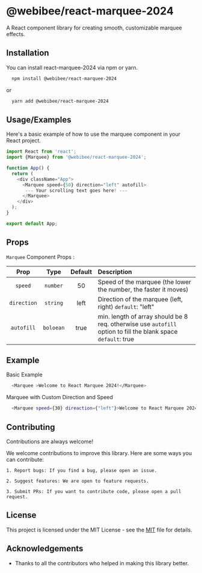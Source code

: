 
# @webibee/react-marquee-2024

A React component library for creating smooth, customizable marquee effects.


## Installation

You can install react-marquee-2024 via npm or yarn.

```bash
  npm install @webibee/react-marquee-2024
```

or

```bash
  yarn add @webibee/react-marquee-2024
```
## Usage/Examples

Here's a basic example of how to use the marquee component in your React project.

```javascript
import React from 'react';
import {Marquee} from '@webibee/react-marquee-2024';

function App() {
  return (
    <div className="App">
      <Marquee speed={50} direction="left" autofill>
       --- Your scrolling text goes here! ---
      </Marquee>
    </div>
  );
}

export default App;
```


## Props

`Marquee` Component Props : 


| Prop | Type   | Default    | Description    |
| :---:   | :---: | :---: | :--- |
| `speed` | `number`   | 50   |  Speed of the marquee (the lower the number, the faster it moves)   |
| `direction` | `string`   | left   |  Direction of the marquee (left, right) `default`: "left"  |
| `autofill` | `boloean`   | true   |  min. length of array should be 8 req. otherwise use `autofill` option to fill the blank space `default`: true  |
## Example

Basic Example

```bash
  <Marquee >Welcome to React Marquee 2024!</Marquee>
```

Marquee with Custom Direction and Speed

```bash
  <Marquee speed={30} direaction={"left"}>Welcome to React Marquee 2024!...</Marquee>
```
## Contributing

Contributions are always welcome!

We welcome contributions to improve this library. Here are some ways you can contribute:

    1. Report bugs: If you find a bug, please open an issue.

    2. Suggest features: We are open to feature requests.

    3. Submit PRs: If you want to contribute code, please open a pull request.
## License

This project is licensed under the MIT License - see the [MIT](https://choosealicense.com/licenses/mit/) file for details.



## Acknowledgements

 - Thanks to all the contributors who helped in making this library better.
